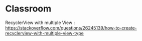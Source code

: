 # Classroom
RecyclerView with multiple View :  https://stackoverflow.com/questions/26245139/how-to-create-recyclerview-with-multiple-view-type

